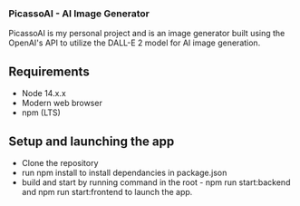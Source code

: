 ### PicassoAI - AI Image Generator

PicassoAI is my personal project and is an image generator built using the OpenAI's API to utilize the DALL-E 2 model for AI image generation.

## Requirements

- Node 14.x.x
- Modern web browser
- npm (LTS)

## Setup and launching the app

- Clone the repository
- run npm install to install dependancies in package.json
- build and start by running command in the root - npm run start:backend and npm run start:frontend to launch the app.
